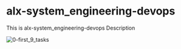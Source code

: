 # alx-system_engineering-devops
This is alx-system_engineering-devops Description

![0-first_9_tasks](https://user-images.githubusercontent.com/80962071/184503327-261f54a4-49ab-4217-b9a7-63f74381a83f.png)
